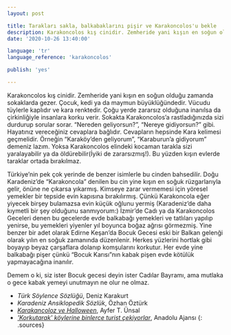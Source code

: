 ```yaml
---
layout: post

title: Tarakları sakla, balkabaklarını pişir ve Karakoncolos'u bekle
description: Karakoncolos kış cinidir. Zemheride yani kışın en soğun olduğu zamanda sokaklarda gezer. Çocuk, kedi ya da maymun büyüklüğündedir. Vücudu tüylerle kaplıdır ve kara renktedir. Çoğu yerde zararsız olduğuna inanılsa da çirkinliğiyle insanlara korku verir.
date: '2020-10-26 13:40:00'

language: 'tr'
language_reference: 'karakoncolos'

publish: 'yes'

---
```


Karakoncolos kış cinidir. Zemheride yani kışın en soğun olduğu zamanda sokaklarda gezer. Çocuk, kedi ya da maymun büyüklüğündedir. Vücudu tüylerle kaplıdır ve kara renktedir. Çoğu yerde zararsız olduğuna inanılsa da çirkinliğiyle insanlara korku verir. Sokakta Karakoncolos’a rastladığınızda sizi durdurup sorular sorar. “Nereden geliyorsun?”, “Nereye gidiyorsun?” gibi. Hayatınız vereceğiniz cevaplara bağlıdır. Cevapların hepsinde Kara kelimesi geçmelidir. Örneğin “Karaköy’den geliyorum”, “Karaburun’a gidiyorum”  demeniz lazım. Yoksa Karakoncolos elindeki kocaman tarakla sizi yaralayabilir ya da öldürebilir(İyiki de zararsızmış!). Bu yüzden kışın evlerde taraklar ortada bırakılmaz.

Türkiye’nin pek çok yerinde de benzer isimlerle bu cinden bahsedilir. Doğu Karadeniz’de “Karakoncola” denilen bu cin yine kışın en soğuk rüzgarlarıyla gelir, önüne ne çıkarsa yıkarmış. Kimseye zarar vermemesi için yöresel yemekler bir tepside evin kapısına bırakılırmış. Çünkü Karakoncola eğer yiyecek birşey bulamazsa evin küçük oğlunu yermiş (Karadeniz’de daha kıymetli bir şey olduğunu sanmıyorum:) İzmir’de Cadı ya da Karakoncolos Geceleri denen bu gecelerde evde balkabağı yemekleri ve tatlıları yapılıp yenirse, bu yemekleri yiyenler yıl boyunca boğaz ağrısı görmezmiş. Yine benzer bir adet olarak Edirne Keşan’da Bocuk Gecesi eski bir Balkan gelenği olarak yılın en soğuk zamanında düzenlenir. Herkes yüzlerini hortlak gibi boyayıp beyaz çarşaflara dolanıp komşularını korkutur. Her evde yine balkabağı pişer çünkü “Bocuk Karısı”nın kabak pişen evde kötülük yapmayacağına inanılır.

Demem o ki, siz ister Bocuk gecesi deyin ister Cadılar Bayramı, ama mutlaka o gece kabak yemeyi unutmayın ne olur ne olmaz.


+ *Türk Söylence Sözlüğü*, Deniz Karakurt
+ *Karadeniz Ansiklopedik Sözlük*, Özhan Öztürk
+ *[Karakancoloz ve Halloween](https://www.sabah.com.tr/sofra/yazarlar/ayfer-unsal/2011/10/29/arakancoloz-ve-halloween)*, Ayfer T. Ünsal
+ *['Korkutarak' köylerine binlerce turist çekiyorlar](https://www.haberturk.com/bocuk-gecesi-nedir-edirne-ye-ozgu-bocuk-gecesi-nde-neler-yapilir-2280535)*, Anadolu Ajansı
{: .sources}
